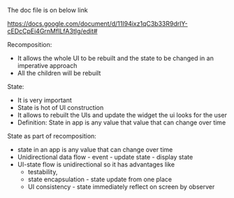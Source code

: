 The doc file is on below link 

https://docs.google.com/document/d/11I94ixz1qC3b33R9drlY-cEDcCpEi4GrnMfILfA3tIg/edit#

Recomposition:

- It allows the whole UI to be rebuilt and the state to be changed in an imperative approach
- All the children will be rebuilt


State: 
- It is very important
- State is hot of UI construction 
- It allows to rebuilt the UIs and update the widget the ui looks for the user
- Definition: State in app is any value that value that can change over time

State as part of recomposition:
- state in an app is any value that can change over time
-  Unidirectional data flow - event - update state - display state
-  UI-state flow is unidirectional so it has advantages like
    - testability,
    - state encapsulation - state update from one place
    - UI consistency - state immediately reflect on screen by observer
